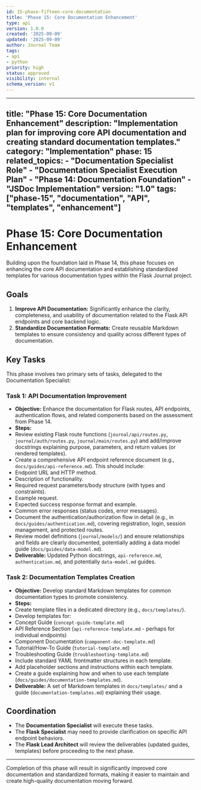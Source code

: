 ```yaml
---
id: 15-phase-fifteen-core-documentation
title: 'Phase 15: Core Documentation Enhancement'
type: api
version: 1.0.0
created: '2025-09-09'
updated: '2025-09-09'
author: Journal Team
tags:
- api
- python
priority: high
status: approved
visibility: internal
schema_version: v1
---
```


***

title: "Phase 15: Core Documentation Enhancement"
description: "Implementation plan for improving core API documentation and creating standard documentation templates."
category: "Implementation"
phase: 15
related\_topics:
\- "Documentation Specialist Role"
\- "Documentation Specialist Execution Plan"
\- "Phase 14: Documentation Foundation"
\- "JSDoc Implementation"
version: "1.0"
tags: \["phase-15", "documentation", "API", "templates", "enhancement"]
-----------------------------------------------------------------------

# Phase 15: Core Documentation Enhancement

Building upon the foundation laid in Phase 14, this phase focuses on enhancing the core API documentation and establishing standardized templates for various documentation types within the Flask Journal project.

## Goals

1. **Improve API Documentation:** Significantly enhance the clarity, completeness, and usability of documentation related to the Flask API endpoints and core backend logic.
2. **Standardize Documentation Formats:** Create reusable Markdown templates to ensure consistency and quality across different types of documentation.

## Key Tasks

This phase involves two primary sets of tasks, delegated to the Documentation Specialist:

### Task 1: API Documentation Improvement

- **Objective:** Enhance the documentation for Flask routes, API endpoints, authentication flows, and related components based on the assessment from Phase 14.
- **Steps:**
- Review existing Flask route functions (`journal/api/routes.py`, `journal/auth/routes.py`, `journal/main/routes.py`) and add/improve docstrings explaining purpose, parameters, and return values (or rendered templates).
- Create a comprehensive API endpoint reference document (e.g., `docs/guides/api-reference.md`). This should include:
- Endpoint URL and HTTP method.
- Description of functionality.
- Required request parameters/body structure (with types and constraints).
- Example request.
- Expected success response format and example.
- Common error responses (status codes, error messages).
- Document the authentication/authorization flow in detail (e.g., in `docs/guides/authentication.md`), covering registration, login, session management, and protected routes.
- Review model definitions (`journal/models/`) and ensure relationships and fields are clearly documented, potentially adding a data model guide (`docs/guides/data-model.md`).
- **Deliverable:** Updated Python docstrings, `api-reference.md`, `authentication.md`, and potentially `data-model.md` guides.

### Task 2: Documentation Templates Creation

- **Objective:** Develop standard Markdown templates for common documentation types to promote consistency.
- **Steps:**
- Create template files in a dedicated directory (e.g., `docs/templates/`).
- Develop templates for:
- Concept Guide (`concept-guide-template.md`)
- API Reference Section (`api-reference-template.md` - perhaps for individual endpoints)
- Component Documentation (`component-doc-template.md`)
- Tutorial/How-To Guide (`tutorial-template.md`)
- Troubleshooting Guide (`troubleshooting-template.md`)
- Include standard YAML frontmatter structures in each template.
- Add placeholder sections and instructions within each template.
- Create a guide explaining how and when to use each template (`docs/guides/documentation-templates.md`).
- **Deliverable:** A set of Markdown templates in `docs/templates/` and a guide (`documentation-templates.md`) explaining their usage.

## Coordination

- The **Documentation Specialist** will execute these tasks.
- The **Flask Specialist** may need to provide clarification on specific API endpoint behaviors.
- The **Flask Lead Architect** will review the deliverables (updated guides, templates) before proceeding to the next phase.

***

Completion of this phase will result in significantly improved core documentation and standardized formats, making it easier to maintain and create high-quality documentation moving forward.
